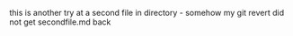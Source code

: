 this is another try at a second file in directory - somehow my git revert did not get secondfile.md back

